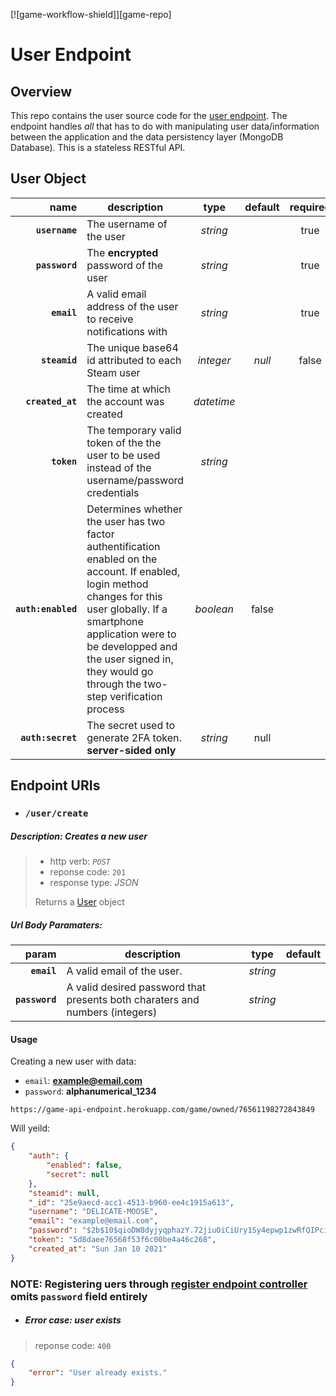 [![game-workflow-shield]][game-repo]


# User Endpoint

## Overview

This repo contains the user source code for the [user endpoint](https://user-endpoint-api.herokuapp.com). The endpoint handles *all* that has to do with manipulating user data/information between the application and the data persistency layer (MongoDB Database). This is a stateless RESTful API.

## User Object

|name|description|type|default|required| 
|---:|---|:---:|:---:|:---:| 
| **`username`** | The username of the user |*string* || true |
| **`password`** |  The **encrypted** password of the user |*string* || true |
| **`email`** | A valid email address of the user to receive notifications with |*string* || true |
| **`steamid`** | The unique base64 id attributed to each Steam user |*integer* |*null* | false |
| **`created_at`** | The time at which the account was created | *datetime* |
| **`token`** | The temporary valid token of the the user to be used instead of the username/password credentials |*string* |
| **`auth:enabled`** | Determines whether the user has two factor authentification enabled on the account. If enabled, login method changes for this user globally. If a smartphone  application were to be developped and the user signed in, they would go through the two-step verification process |*boolean* | false |
| **`auth:secret`** | The secret used to generate 2FA token. **server-sided only** |*string* | null |

## Endpoint URIs

* ### **`/user/create`**

##### Description: Creates a new user

> * http verb: *`POST`*
> * reponse code: `201`
> * response type: *JSON*
>
> Returns a [User](#user-object) object

##### Url Body Paramaters:

|param|description|type|default| 
|---:|---|:---:|:---:| 
| **`email`** | A valid email of the user. |*string* |
| **`password`** | A valid desired password that presents both charaters and numbers (integers) |*string* |

#### Usage

Creating a new user with data:
* `email`: **example@email.com**
* `password`: **alphanumerical_1234**

```
https://game-api-endpoint.herokuapp.com/game/owned/76561198272843849
```

Will yeild:

```json
{
    "auth": {
        "enabled": false,
        "secret": null
    },
    "steamid": null,
    "_id": "25e9aecd-acc1-4513-b960-ee4c1915a613",
    "username": "DELICATE-MOOSE",
    "email": "example@email.com",
    "password": "$2b$10$qioDW8dyjyqphazY.72jiuOiCiUry1Sy4epwp1zwRfQIPciQUB/7a",
    "token": "5d8daee76568f53f6c00be4a46c268",
    "created_at": "Sun Jan 10 2021"
}
```

### NOTE: Registering uers through [register endpoint controller][register-repo] omits `password` field entirely 

* ##### Error case: **user exists**
> reponse code: `400`

```json
{
    "error": "User already exists."
}
```

</br>


[user-workflow-shield]: https://github.com/noahgreff/user-api-endpoint/workflows/User%20Endpoint%20CI/badge.svg
[user-repo]: https://github.com/noahgreff/user-api-endpoint/

[register-repo]: https://github.com/noahgreff/register-controller-api/


